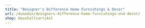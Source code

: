```yaml
---
title: "Designer's Difference Home Furnishings & Decor"
url: /dunedin/designers-difference-home-furnishings-und-decor/
shop: Haushaltsartikel
---
```

